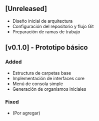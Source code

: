 ﻿## [Unreleased]
- Diseño inicial de arquitectura
- Configuración del repositorio y flujo Git
- Preparación de ramas de trabajo

## [v0.1.0] - Prototipo básico
### Added
- Estructura de carpetas base
- Implementación de interfaces core
- Menú de consola simple
- Generación de organismos iniciales

### Fixed
- (Por agregar)